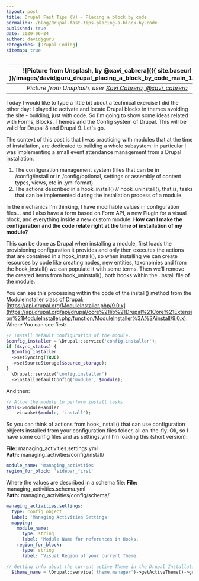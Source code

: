 ```yaml
---
layout: post
title: Drupal Fast Tips (V) - Placing a block by code
permalink: /blog/drupal-fast-tips-placing-a-block-by-code
published: true
date: 2020-06-24
author: davidjguru
categories: [Drupal Coding]
sitemap: true
---
```

| ![Picture from Unsplash, by @xavi_cabrera]({{ site.baseurl }}/images/davidjguru_drupal_placing_a_block_by_code_main_1.jpg) |
|:--:|
| *Picture from Unsplash, user [Xavi Cabrera, @xavi_cabrera](https://unsplash.com/@xavi_cabrera)* |

Today I would like to type a little bit about a technical exercise I did the other day: I played to activate and locate Drupal blocks in themes avoiding the site - building, just with code. So I'm going to show some ideas related with Forms, Blocks, Themes and the Config system of Drupal. This will be valid for Drupal 8 and Drupal 9. Let's go.  
<!--more-->

The context of this post is that I was practicing with modules that at the time of installation, are dedicated to building a whole subsystem: in particular I was implementing a small event attendance management from a Drupal installation.  

1. The configuration management system (files that can be in /config/install or in /config/optional, settings or assembly of content types, views, etc in .yml format).  
1. The actions described in a hook_install() // hook_uninstall(), that is, tasks that can be implemented during the installation process of a module.  

In the mechanics I'm thinking, I have modifiable values in configuration files... and I also have a form based on Form API, a new Plugin for a visual block, and everything inside a new custom module. **How can I make the configuration and the code relate right at the time of installation of my module?**

This can be done as Drupal when installing a module, first loads the provisioning configuration it provides and only then executes the actions that are contained in a hook_install(), so when installing we can create resources by code like creating nodes, new entities, taxonomies and from the hook_install() we can populate it with some terms. Then we'll remove the created items from hook_uninstall(), both hooks within the .install file of the module.  

You can see this processing within the code of the install() method from the ModuleInstaller class of Drupal:
[https://api.drupal.org/ModuleInstaller.php/9.0.x](https://api.drupal.org/api/drupal/core%21lib%21Drupal%21Core%21Extension%21ModuleInstaller.php/function/ModuleInstaller%3A%3Ainstall/9.0.x).  
Where You can see first:  

```php
// Install default configuration of the module.
$config_installer = \Drupal::service('config.installer');
if ($sync_status) {
  $config_installer
  ->setSyncing(TRUE)
  ->setSourceStorage($source_storage);
}
  \Drupal::service('config.installer')
  ->installDefaultConfig('module', $module);
```
And then:

```php
// Allow the module to perform install tasks.
$this->moduleHandler
   ->invoke($module, 'install');
```
So you can think of actions from hook_install() that can use configuration objects installed from your configuration files folder, all on-the-fly. Ok, so I have some config files and as settings.yml I'm loading this (short version):

**File:** managing_activities.settings.yml  
**Path:** managing_activities/config/install/  
```yaml
module_name: 'managing_activities'
region_for_block: 'sidebar_first'
```
Where the values are described in a schema file:
**File:** managing_activities.schema.yml  
**Path:** managing_activities/config/schema/  
```yaml
managing_activities.settings:
  type: config_object
  label: 'Managing Activities Settings'
  mapping:
    module_name:
      type: string
      label: 'Module Name for references in Hooks.'
    region_for_block:
      type: string
      label: 'Visual Region of your current Theme.'
```

```php
// Getting info about the current active Theme in the Drupal Installation.
  $theme_name = \Drupal::service('theme.manager')->getActiveTheme()->getName();
```
